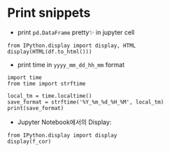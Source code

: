 # Print snippets
- print `pd.DataFrame` pretty✨ in jupyter cell
```python3
from IPython.display import display, HTML
display(HTML(df.to_html()))
```

- print time in `yyyy_mm_dd_hh_mm` format
```python3
import time
from time import strftime

local_tm = time.localtime()
save_format = strftime('%Y_%m_%d_%H_%M', local_tm)
print(save_format)
```

- Jupyter Notebook에서의 Display:
```python3
from IPython.display import display
display(f_cor)
```
